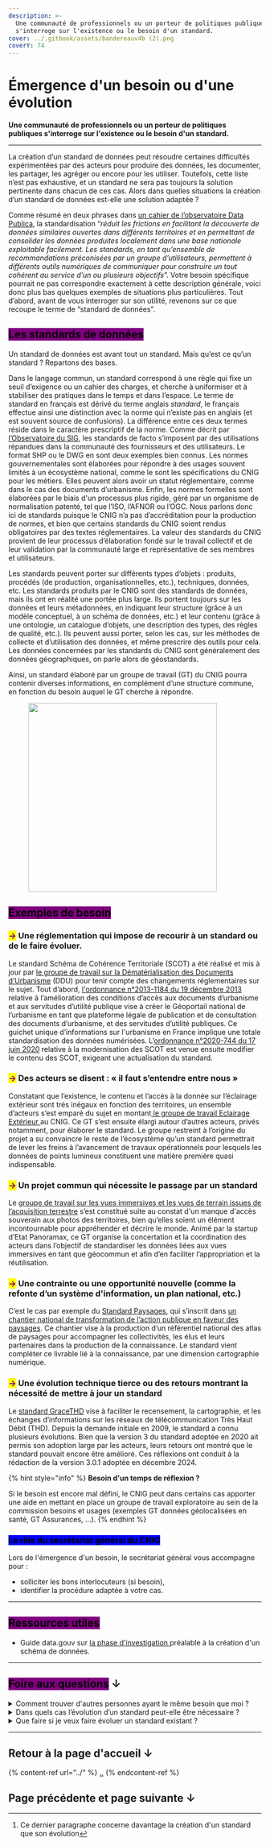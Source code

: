 ```yaml
---
description: >-
  Une communauté de professionnels ou un porteur de politiques publiques
  s'interroge sur l'existence ou le besoin d'un standard.
cover: ../.gitbook/assets/bandereauv4b (2).png
coverY: 74
---
```


# Émergence d'un besoin ou d'une évolution

**Une communauté de professionnels ou un porteur de politiques publiques s'interroge sur l'existence ou le besoin d'un standard.**

***

La création d’un standard de données peut résoudre certaines difficultés expérimentées par des acteurs pour produire des données, les documenter, les partager, les agréger ou encore pour les utiliser. Toutefois, cette liste n’est pas exhaustive, et un standard ne sera pas toujours la solution pertinente dans chacun de ces cas. Alors dans quelles situations la création d’un standard de données est-elle une solution adaptée ?

Comme résumé en deux phrases dans [un cahier de l’observatoire Data Publica](https://hal.science/hal-03986670/document), la standardisation “_réduit les frictions en facilitant la découverte de données similaires ouvertes dans différents territoires et en permettant de consolider les données produites localement dans une base nationale exploitable facilement. Les standards, en tant qu’ensemble de recommandations préconisées par un groupe d’utilisateurs, permettent à différents outils numériques de communiquer pour construire un tout cohérent au service d’un ou plusieurs objectifs_”. Votre besoin spécifique pourrait ne pas correspondre exactement à cette description générale, voici donc plus bas quelques exemples de situations plus particulières. Tout d’abord, avant de vous interroger sur son utilité, revenons sur ce que recoupe le terme de “standard de données”.

## <mark style="background-color:purple;">Les standards de données</mark>

Un standard de données est avant tout un standard. Mais qu’est ce qu’un standard ? Repartons des bases. &#x20;

Dans le langage commun, un standard correspond à une règle qui fixe un seuil d’exigence ou un cahier des charges, et cherche à uniformiser et à stabiliser des pratiques dans le temps et dans l’espace. Le terme de standard en français est dérivé du terme anglais _standard_, le français effectue ainsi une distinction avec la norme qui n’existe pas en anglais (et est souvent source de confusions). La différence entre ces deux termes réside dans le caractère prescriptif de la norme. Comme décrit par [l’Observatoire du SIG](https://cnig.gouv.fr/IMG/pdf/_c_vpw_sigmag_sigtv.fr_n34_obervatoire_du_sig_enquete_normes_standards_-_octobre_2022.pdf), les standards de facto s’imposent par des utilisations répandues dans la communauté des fournisseurs et des utilisateurs. Le format SHP ou le DWG en sont deux exemples bien connus.  Les normes gouvernementales sont élaborées pour répondre à des usages souvent limités à un écosystème national, comme le sont les spécifications du CNIG pour les métiers. Elles peuvent alors avoir un statut réglementaire, comme dans le cas des documents d’urbanisme. Enfin, les normes formelles sont élaborées par le biais d'un processus plus rigide, géré par un organisme de normalisation patenté, tel que l’ISO, l’AFNOR ou l’OGC. Nous parlons donc ici de standards puisque le CNIG n’a pas d’accréditation pour la production de normes, et bien que certains standards du CNIG soient rendus obligatoires par des textes réglementaires. La valeur des standards du CNIG provient de leur processus d’élaboration fondé sur le travail collectif et de leur validation par la communauté large et représentative de ses membres et utilisateurs.

Les standards peuvent porter sur différents types d’objets : produits, procédés (de production, organisationnelles, etc.), techniques, données, etc. Les standards produits par le CNIG sont des standards de données, mais ils ont en réalité une portée plus large. Ils portent toujours sur les données et leurs métadonnées, en indiquant leur structure (grâce à un modèle conceptuel, à un schéma de données, etc.) et leur contenu (grâce à une ontologie, un catalogue d’objets, une description des types, des règles de qualité, etc.). Ils peuvent aussi porter, selon les cas, sur les méthodes de collecte et d’utilisation des données, et même prescrire des outils pour cela. Les données concernées par les standards du CNIG sont généralement des données géographiques, on parle alors de géostandards.&#x20;

Ainsi, un standard élaboré par un groupe de travail (GT) du CNIG pourra contenir diverses informations, en complément d’une structure commune, en fonction du besoin auquel le GT cherche à répondre.

<figure><img src="../.gitbook/assets/Standard CNIG_définition.png" alt="" width="375"><figcaption></figcaption></figure>

## <mark style="background-color:purple;">Exemples de besoin</mark>

### <mark style="color:purple;">→</mark> **Une réglementation** qui impose de recourir à un standard ou de le faire évoluer.

Le standard Schéma de Cohérence Territoriale (SCOT) a été réalisé et mis à jour par [le groupe de travail sur la Dématérialisation des Documents d’Urbanisme](https://cnig.gouv.fr/gt-ddu-a2918.html) (DDU) pour tenir compte des changements réglementaires sur le sujet. Tout d’abord, [l'ordonnance n°2013-1184 du 19 décembre 2013](http://www.legifrance.gouv.fr/affichTexte.do;jsessionid=?cidTexte=JORFTEXT000028346965\&dateTexte=\&oldAction=dernierJO\&categorieLien=id) relative à l’amélioration des conditions d’accès aux documents d’urbanisme et aux servitudes d’utilité publique vise à créer le Géoportail national de l’urbanisme en tant que plateforme légale de publication et de consultation des documents d’urbanisme, et des servitudes d’utilité publiques. Ce guichet unique d’informations sur l'urbanisme en France implique une totale standardisation des données numérisées. L’[ordonnance n°2020-744 du 17 juin 2020](https://www.legifrance.gouv.fr/jorf/id/JORFTEXT000042007729/) relative à la modernisation des SCOT est venue ensuite modifier le contenu des SCOT, exigeant une actualisation du standard.&#x20;

### <mark style="color:purple;">→</mark> Des acteurs se disent : « **il faut s’entendre entre nous** »&#x20;

Constatant que l’existence, le contenu et l’accès à la donnée sur l’éclairage extérieur sont très inégaux en fonction des territoires, un ensemble d’acteurs s’est emparé du sujet en montant[ le groupe de travail Eclairage Extérieur ](https://cnig.gouv.fr/eclairage-exterieur-a25020.html)au CNIG. Ce GT s’est ensuite élargi autour d’autres acteurs, privés notamment, pour élaborer le standard. Le groupe restreint à l’origine du projet a su convaincre le reste de l’écosystème qu’un standard permettrait de lever les freins à l’avancement de travaux opérationnels pour lesquels les données de points lumineux constituent une matière première quasi indispensable.

### <mark style="color:purple;">→</mark> **Un projet commun** qui nécessite le passage par un standard

Le [groupe de travail sur les vues immersives et les vues de terrain issues de l’acquisition terrestre](https://cnig.gouv.fr/gt-vues-immersives-et-vues-de-terrain-issues-d-a26051.html) s’est constitué suite au constat d'un manque d'accès souverain aux photos des territoires, bien qu’elles soient un élément incontournable pour appréhender et décrire le monde. Animé par la startup d’Etat Panoramax, ce GT organise la concertation et la coordination des acteurs dans l’objectif de standardiser les données liées aux vues immersives en tant que géocommun et afin d’en faciliter l’appropriation et la réutilisation.

### <mark style="color:purple;">→</mark> **Une contrainte ou une opportunité nouvelle** (comme la refonte d’un système d'information, un plan national, etc.)

C’est le cas par exemple du [Standard Paysages](https://cnig.gouv.fr/gt-paysages-a25941.html), qui s’inscrit dans [un chantier national de transformation de l’action publique en faveur des paysages](https://objectif-paysages.developpement-durable.gouv.fr/parution-de-la-nouvelle-methode-nationale-des-atlas-de-paysages-1127). Ce chantier vise à la production d’un référentiel national des atlas de paysages pour accompagner les collectivités, les élus et leurs partenaires dans la production de la connaissance. Le standard vient compléter ce livrable lié à la connaissance, par une dimension cartographie numérique.&#x20;

### <mark style="color:purple;">→</mark> Une évolution technique tierce ou des retours montrant la nécessité de **mettre à jour un standard**

Le [standard GraceTHD](https://cnig.gouv.fr/gt-gracethd-a17477.html) vise à faciliter le recensement, la cartographie, et les échanges d’informations sur les réseaux de télécommunication Très Haut Débit (THD). Depuis la demande initiale en 2009, le standard a connu plusieurs évolutions. Bien que la version 3 du standard adoptée en 2020 ait permis son adoption large par les acteurs, leurs retours ont montré que le standard pouvait encore être amélioré. Ces réflexions ont conduit à la rédaction de la version 3.0.1 adoptée en décembre 2024.

{% hint style="info" %}
**Besoin d'un temps de réflexion ?**&#x20;

Si le besoin est encore mal défini, le CNIG peut dans certains cas apporter une aide en mettant en place un groupe de travail exploratoire au sein de la commission besoins et usages (exemples GT données géolocalisées en santé, GT Assurances, …).
{% endhint %}

### <mark style="background-color:blue;">Le rôle du secrétariat général du CNIG</mark>

Lors de l'émergence d'un besoin, le secrétariat général vous accompagne pour :&#x20;

* solliciter les bons interlocuteurs (si besoin),&#x20;
* identifier la procédure adaptée à votre cas.

***

## <mark style="background-color:purple;">Ressources utiles</mark>

* Guide data.gouv sur [la phase d'investigation ](https://guides.data.gouv.fr/guides-open-data/guide-qualite/maitriser-les-schemas-de-donnees/creer-un-schema-de-donnees/etape-1-phase-dinvestigation)préalable à la création d'un schéma de données.

***

## <mark style="background-color:purple;">Foire aux questions</mark> ↓

<details>

<summary>Comment trouver d'autres personnes ayant le même besoin que moi ?</summary>

Si vous identifiez un besoin, il est probable que vous ne soyez pas seul dans votre cas. Pour identifier ces personnes, trois cercles doivent être visés :&#x20;

* Vos interlocuteurs directs (collègues, prestataires, institutions partenaires, membres de fédérations auxquelles vous participez, etc.). Vous êtes le plus à même de les contacter.
* Les acteurs de votre domaine (institutions similaires à la vôtre localisées dans d’autres territoires ou juridictions, concurrents, acteurs distants dans la chaîne de valeur, instances nationales, etc.). Les canaux de communication thématiques (forums spécialisés, newsletter, conférences, etc.) sont les plus adaptés pour contacter ces personnes.&#x20;
* Les acteurs qui sortent de votre horizon thématique. Afin de les identifier, le secrétariat général du CNIG peut vous venir en aide. L’utilisation de canaux de communication plus larges (forums généralistes comme [forum.data.gouv](https://forum.data.gouv.fr/), réseaux sociaux, etc.).

</details>

<details>

<summary>Dans quels cas l’évolution d’un standard peut-elle être nécessaire ? </summary>

A moins d’une perte de compatibilité importante ou d’un problème important identifié dans le standard, il peut être difficile de juger si une mise à jour du standard est opportune. Les cas évoqués plus haut pour l’identification d’un besoin s’appliquent pour cela : s’agit-il d’une obligation réglementaire ? Un consensus sur le besoin d’une évolution existe-il suite à une évolution technique et/ou l'émergence d'un nouveau besoin des utilisateurs ? Pouvez-vous profiter d’un calendrier favorable ?

</details>

<details>

<summary>Que faire si je veux faire évoluer un standard existant ?</summary>

De même que pour la création d’un standard, le besoin d’une évolution doit être caractérisé. Une fois la nécessité d’une évolution bien identifiée, le groupe de travail s'il existe, sinon le secrétariat du CNIG, vous accompagnera pour identifier le bon processus, qui peut dépendre de l’ampleur de la mise à jour à effectuer. [Généralement, seule la commission des standards est sollicitée dans une démarche similaire à celle de l’élaboration d’un nouveau standard après l’approbation par la commission besoin et usages.](#user-content-fn-1)[^1]

</details>

***

## Retour à la page d'accueil ↓

{% content-ref url="../" %}
[..](../)
{% endcontent-ref %}

## Page précédente et page suivante ↓

[^1]: Ce dernier paragraphe concerne davantage la création d'un standard que son évolution
